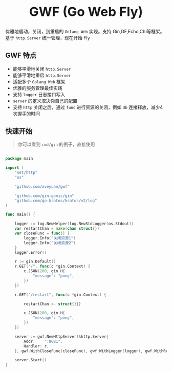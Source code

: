 <h1 align="center" style="font-size: 40px">GWF (Go Web Fly)</h1>

优雅地启动，关闭，到重启的 `Golang Web` 实现。支持 Gin,GF,Echo,Chi等框架。基于 `http.Server` 统一管理，现在开始 Fly


## GWF 特点
- 能够平滑地关闭 `http.Server`
- 能够平滑地重启 `http.Server`
- 适配多个 `Golang Web` 框架
- 优雅的服务管理最佳实践
- 支持 `logger` 日志接口写入
- `server` 的定义取决你自己的配置
- 支持 `http` 关闭之后，通过 `func` 进行资源的关闭，例如 `db` 连接释放，减少4次握手的时间

## 快速开始

>你可以看到 `cmd/gin` 的例子，直接使用


```go

package main

import (
	"net/http"
	"os"

	"github.com/aveyuan/gwf"

	"github.com/gin-gonic/gin"
	"github.com/go-kratos/kratos/v2/log"
)

func main() {

	logger := log.NewHelper(log.NewStdLogger(os.Stdout))
	var restartChan = make(chan struct{})
	var closeFunc = func() {
		logger.Info("关闭资源1")
		logger.Info("关闭资源2")
	}
	logger.Error()

	r := gin.Default()
	r.GET("/", func(c *gin.Context) {
		c.JSON(200, gin.H{
			"message": "pong",
		})
	})

	r.GET("/restart", func(c *gin.Context) {

		restartChan <- struct{}{}

		c.JSON(200, gin.H{
			"message": "pong",
		})
	})

	server := gwf.NewHttpServer(&http.Server{
		Addr:    ":8081",
		Handler: r,
	}, gwf.WithCloseFunc(closeFunc), gwf.WithLogger(logger), gwf.WithRestartChan(restartChan))

	server.Start()
}

```
